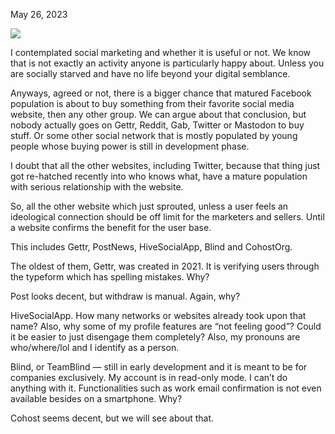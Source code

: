 May 26, 2023

![](https://i.imgur.com/h01vUzn.png)

I contemplated social marketing and whether it is useful or not. We know that is not exactly an activity anyone is particularly happy about. Unless you are socially starved and have no life beyond your digital semblance.

Anyways, agreed or not, there is a bigger chance that matured Facebook population is about to buy something from their favorite social media website, then any other group. We can argue about that conclusion, but nobody actually goes on Gettr, Reddit, Gab, Twitter or Mastodon to buy stuff. Or some other social network that is mostly populated by young people whose buying power is still in development phase.

I doubt that all the other websites, including Twitter, because that thing just got re-hatched recently into who knows what, have a mature population with serious relationship with the website.

So, all the other website which just sprouted, unless a user feels an ideological connection should be off limit for the marketers and sellers. Until a website confirms the benefit for the user base.

This includes Gettr, PostNews, HiveSocialApp, Blind and CohostOrg.

The oldest of them, Gettr, was created in 2021. It is verifying users through the typeform which has spelling mistakes. Why?

Post looks decent, but withdraw is manual. Again, why?

HiveSocialApp. How many networks or websites already took upon that name? Also, why some of my profile features are “not feeling good”? Could it be easier to just disengage them completely? Also, my pronouns are who/where/lol and I identify as a person.

Blind, or TeamBlind — still in early development and it is meant to be for companies exclusively. My account is in read-only mode. I can’t do anything with it. Functionalities such as work email confirmation is not even available besides on a smartphone. Why?

Cohost seems decent, but we will see about that.